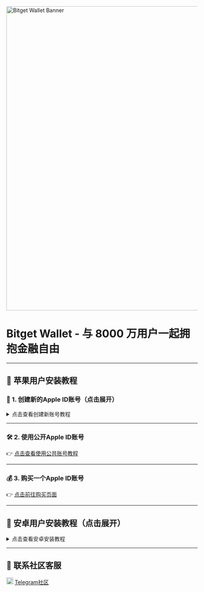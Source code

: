 <img src="https://cdn.bitkeep.vip/operation/u_b_66c4a6a0-512c-11f0-90d4-4d1dc55b70b7.jpeg" alt="Bitget Wallet Banner" width="800"/>

# Bitget Wallet - 与 8000 万用户一起拥抱金融自由

---

## 🍎 苹果用户安装教程

### 📘 1. 创建新的Apple ID账号（点击展开）

<details>
  <summary>点击查看创建新账号教程</summary>

<img src="https://cdn.bitkeep.vip/operation/u_b_c23ba190-57f4-11f0-a200-6798ef212d76.png" alt="Bitget Wallet 安装引导图" width="800"/>

</details>


---

### 🛠️ 2. 使用公开Apple ID账号  
👉 [点击查看使用公共账号教程](https://www.xgjs.top/)

---

### 💰 3. 购买一个Apple ID账号  
👉 [点击前往购买页面](https://buy.vntos.com/buy/11)

---

## 🤖 安卓用户安装教程（点击展开）

<details>
  <summary>点击查看安卓安装教程</summary>

<img src="https://cdn.bitkeep.vip/operation/u_b_ad0ae350-57e3-11f0-a200-6798ef212d76.png" width="100%" alt="安卓安装教程"/>

</details>

---

## 💬 联系社区客服

<img src="https://img.icons8.com/ios-filled/25/000000/telegram-app.png" width="18"/> [Telegram社区](https://t.me/Bitget_Wallet_CN)
